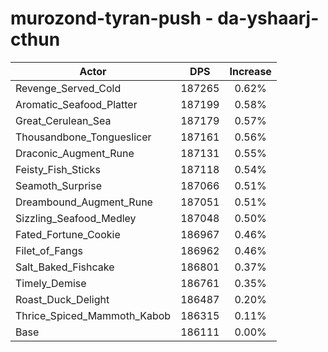 # murozond-tyran-push - da-yshaarj-cthun
| Actor | DPS | Increase |
|---|:---:|:---:|
|Revenge_Served_Cold|187265|0.62%|
|Aromatic_Seafood_Platter|187199|0.58%|
|Great_Cerulean_Sea|187179|0.57%|
|Thousandbone_Tongueslicer|187161|0.56%|
|Draconic_Augment_Rune|187131|0.55%|
|Feisty_Fish_Sticks|187118|0.54%|
|Seamoth_Surprise|187066|0.51%|
|Dreambound_Augment_Rune|187051|0.51%|
|Sizzling_Seafood_Medley|187048|0.50%|
|Fated_Fortune_Cookie|186967|0.46%|
|Filet_of_Fangs|186962|0.46%|
|Salt_Baked_Fishcake|186801|0.37%|
|Timely_Demise|186761|0.35%|
|Roast_Duck_Delight|186487|0.20%|
|Thrice_Spiced_Mammoth_Kabob|186315|0.11%|
|Base|186111|0.00%|
